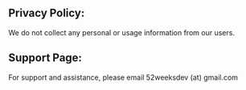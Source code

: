 ## Privacy Policy:

We do not collect any personal or usage information from our users.

## Support Page:

For support and assistance, please email 52weeksdev (at) gmail.com
